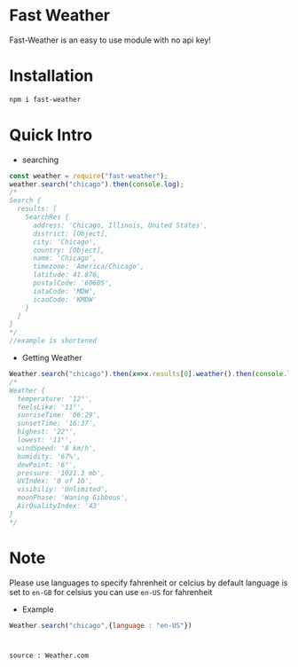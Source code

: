 # Fast Weather

Fast-Weather is an easy to use module with no api key!

# Installation

```bash
npm i fast-weather
```

# Quick Intro

- searching

```js
const weather = require("fast-weather");
weather.search("chicago").then(console.log);
/*
Search {
  results: [
    SearchRes {
      address: 'Chicago, Illinois, United States',
      district: [Object],
      city: 'Chicago',
      country: [Object],
      name: 'Chicago',
      timezone: 'America/Chicago',
      latitude: 41.876,
      postalCode: '60605',
      iataCode: 'MDW',
      icaoCode: 'KMDW'
    }
  ]
}
*/
//example is shortened
```
- Getting Weather
```js
Weather.search("chicago").then(x=>x.results[0].weather().then(console.log))
/*
Weather {
  temperature: '12°',
  feelsLike: '11°',
  sunriseTime: '06:29',
  sunsetTime: '16:37',
  highest: '22°',
  lowest: '11°',
  windSpeed: '8 km/h',
  humidity: '67%',
  dewPoint: '6°',
  pressure: '1021.3 mb',
  UVIndex: '0 of 10',
  visibiliy: 'Unlimited',
  moonPhase: 'Waning Gibbous',
  AirQualityIndex: '43'
}
*/
```
# Note
Please use languages to specify fahrenheit or celcius by default language is set to `en-GB` for celsius you can use `en-US` for fahrenheit

- Example 
```js
Weather.search("chicago",{language : "en-US"})
```

#
```
source : Weather.com
```